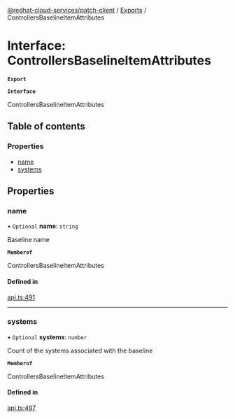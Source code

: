 [@redhat-cloud-services/patch-client](../README.md) / [Exports](../modules.md) / ControllersBaselineItemAttributes

# Interface: ControllersBaselineItemAttributes

**`Export`**

**`Interface`**

ControllersBaselineItemAttributes

## Table of contents

### Properties

- [name](ControllersBaselineItemAttributes.md#name)
- [systems](ControllersBaselineItemAttributes.md#systems)

## Properties

### name

• `Optional` **name**: `string`

Baseline name

**`Memberof`**

ControllersBaselineItemAttributes

#### Defined in

[api.ts:491](https://github.com/mkholjuraev/javascript-clients/blob/master/packages/patch/api.ts#L491)

___

### systems

• `Optional` **systems**: `number`

Count of the systems associated with the baseline

**`Memberof`**

ControllersBaselineItemAttributes

#### Defined in

[api.ts:497](https://github.com/mkholjuraev/javascript-clients/blob/master/packages/patch/api.ts#L497)

